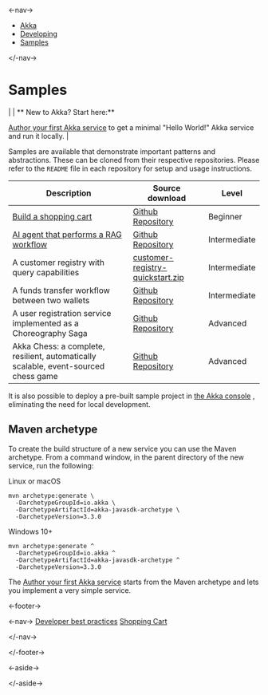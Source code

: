 

<-nav->

- [  Akka](../index.html)
- [  Developing](index.html)
- [  Samples](samples.html)



</-nav->



# Samples

|  | **  New to Akka? Start here:**  

[  Author your first Akka service](author-your-first-service.html)   to get a minimal "Hello World!" Akka service and run it locally. |

Samples are available that demonstrate important patterns and abstractions. These can be cloned from their respective repositories. Please refer to the `README` file in each repository for setup and usage instructions.

| Description | Source download | Level |
| --- | --- | --- |
| [  Build a shopping cart](shopping-cart/index.html) | [  Github Repository](https://github.com/akka-samples/shopping-cart-quickstart) | Beginner |
| [  AI agent that performs a RAG workflow](ask-akka/index.html) | [  Github Repository](https://github.com/akka-samples/ask-akka-agent) | Intermediate |
| A customer registry with query capabilities | [  customer-registry-quickstart.zip](../java/_attachments/customer-registry-quickstart.zip) | Intermediate |
| A funds transfer workflow between two wallets | [  Github Repository](https://github.com/akka-samples/transfer-workflow-compensation) | Intermediate |
| A user registration service implemented as a Choreography Saga | [  Github Repository](https://github.com/akka-samples/choreography-saga-quickstart) | Advanced |
| Akka Chess: a complete, resilient, automatically scalable, event-sourced chess game | [  Github Repository](https://github.com/akka-samples/akka-chess) | Advanced |

It is also possible to deploy a pre-built sample project in [the Akka console](https://console.akka.io/) , eliminating the need for local development.
## [](about:blank#_maven_archetype) Maven archetype

To create the build structure of a new service you can use the Maven archetype. From a command window, in the parent directory of the new service, run the following:

Linux or macOS
```command
mvn archetype:generate \
  -DarchetypeGroupId=io.akka \
  -DarchetypeArtifactId=akka-javasdk-archetype \
  -DarchetypeVersion=3.3.0
```

Windows 10+
```command
mvn archetype:generate ^
  -DarchetypeGroupId=io.akka ^
  -DarchetypeArtifactId=akka-javasdk-archetype ^
  -DarchetypeVersion=3.3.0
```

The [Author your first Akka service](author-your-first-service.html) starts from the Maven archetype and lets you implement a very simple service.



<-footer->


<-nav->
[Developer best practices](dev-best-practices.html) [Shopping Cart](shopping-cart/index.html)

</-nav->


</-footer->


<-aside->


</-aside->
